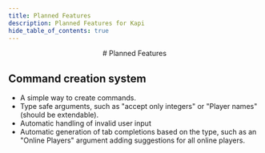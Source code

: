 ```yaml
---
title: Planned Features
description: Planned Features for Kapi
hide_table_of_contents: true
---
```


<div style={{ width: '50%', margin: '0 auto' }}>

<div align="center">
# Planned Features 
</div>

## Command creation system

- A simple way to create commands.
- Type safe arguments, such as "accept only integers" or "Player names" (should be extendable).
- Automatic handling of invalid user input
- Automatic generation of tab completions based on the type, such as an "Online Players" argument
  adding suggestions for all online players.

</div>
